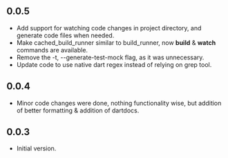 ## 0.0.5

- Add support for watching code changes in project directory, and generate code files when needed.
- Make cached_build_runner similar to build_runner, now **build** & **watch** commands are available.
- Remove the -t, --generate-test-mock flag, as it was unnecessary.
- Update code to use native dart regex instead of relying on grep tool.

## 0.0.4

- Minor code changes were done, nothing functionality wise, but addition of better formatting & addition of dartdocs.

## 0.0.3

- Initial version.
